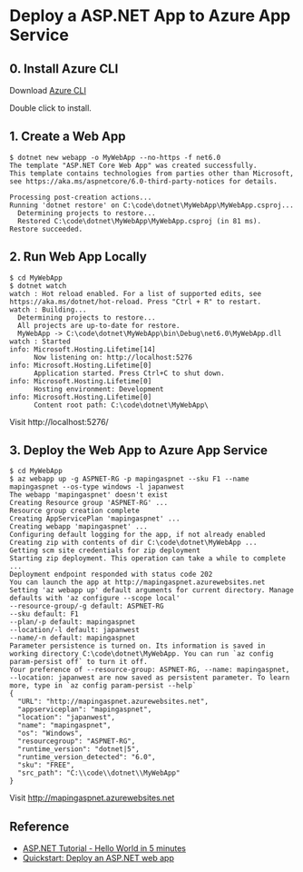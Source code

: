 # Deploy a ASP.NET App to Azure App Service

## 0. Install Azure CLI
Download [Azure CLI](https://aka.ms/InstallAzureCliWindows) 

Double click to install.

## 1. Create a Web App
```console
$ dotnet new webapp -o MyWebApp --no-https -f net6.0
The template "ASP.NET Core Web App" was created successfully.
This template contains technologies from parties other than Microsoft, see https://aka.ms/aspnetcore/6.0-third-party-notices for details.

Processing post-creation actions...
Running 'dotnet restore' on C:\code\dotnet\MyWebApp\MyWebApp.csproj...
  Determining projects to restore...
  Restored C:\code\dotnet\MyWebApp\MyWebApp.csproj (in 81 ms).
Restore succeeded.
```

## 2. Run Web App Locally
```console
$ cd MyWebApp
$ dotnet watch
watch : Hot reload enabled. For a list of supported edits, see https://aka.ms/dotnet/hot-reload. Press "Ctrl + R" to restart.
watch : Building...
  Determining projects to restore...
  All projects are up-to-date for restore.
  MyWebApp -> C:\code\dotnet\MyWebApp\bin\Debug\net6.0\MyWebApp.dll
watch : Started
info: Microsoft.Hosting.Lifetime[14]
      Now listening on: http://localhost:5276
info: Microsoft.Hosting.Lifetime[0]
      Application started. Press Ctrl+C to shut down.
info: Microsoft.Hosting.Lifetime[0]
      Hosting environment: Development
info: Microsoft.Hosting.Lifetime[0]
      Content root path: C:\code\dotnet\MyWebApp\
```
Visit http://localhost:5276/

## 3. Deploy the Web App to Azure App Service
```console
$ cd MyWebApp
$ az webapp up -g ASPNET-RG -p mapingaspnet --sku F1 --name mapingaspnet --os-type windows -l japanwest
The webapp 'mapingaspnet' doesn't exist
Creating Resource group 'ASPNET-RG' ...
Resource group creation complete
Creating AppServicePlan 'mapingaspnet' ...
Creating webapp 'mapingaspnet' ...
Configuring default logging for the app, if not already enabled
Creating zip with contents of dir C:\code\dotnet\MyWebApp ...
Getting scm site credentials for zip deployment
Starting zip deployment. This operation can take a while to complete ...
Deployment endpoint responded with status code 202
You can launch the app at http://mapingaspnet.azurewebsites.net
Setting 'az webapp up' default arguments for current directory. Manage defaults with 'az configure --scope local'
--resource-group/-g default: ASPNET-RG
--sku default: F1
--plan/-p default: mapingaspnet
--location/-l default: japanwest
--name/-n default: mapingaspnet
Parameter persistence is turned on. Its information is saved in working directory C:\code\dotnet\MyWebApp. You can run `az config param-persist off` to turn it off.
Your preference of --resource-group: ASPNET-RG, --name: mapingaspnet, --location: japanwest are now saved as persistent parameter. To learn more, type in `az config param-persist --help`
{
  "URL": "http://mapingaspnet.azurewebsites.net",
  "appserviceplan": "mapingaspnet",
  "location": "japanwest",
  "name": "mapingaspnet",
  "os": "Windows",
  "resourcegroup": "ASPNET-RG",
  "runtime_version": "dotnet|5",
  "runtime_version_detected": "6.0",
  "sku": "FREE",
  "src_path": "C:\\code\\dotnet\\MyWebApp"
}
```
Visit http://mapingaspnet.azurewebsites.net

## Reference
- [ASP.NET Tutorial - Hello World in 5 minutes](https://dotnet.microsoft.com/en-us/learn/aspnet/hello-world-tutorial/intro)
- [Quickstart: Deploy an ASP.NET web app](https://docs.microsoft.com/en-us/azure/app-service/quickstart-dotnetcore?tabs=net60&pivots=development-environment-cli)
